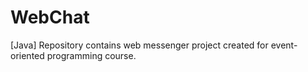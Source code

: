 # WebChat
[Java] Repository contains web messenger project created for event-oriented programming course.
